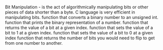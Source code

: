 Bit Manipulation -  is the act of algorithmically manipulating bits or other pieces of data shorter than a byte. C language is very efficient in manipulating bits.
function that converts a binary number to an unsigned int.
function that prints the binary representation of a number.
 function that returns the value of a bit at a given index.
function that sets the value of a bit to 1 at a given index.
function that sets the value of a bit to 0 at a given index
function that returns the number of bits you would need to flip to get from one number to another.
